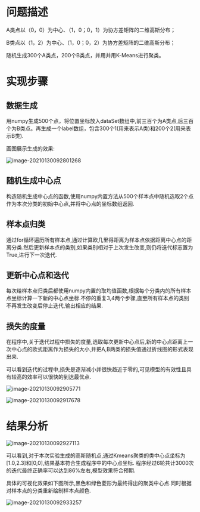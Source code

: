 # 问题描述

A类点以（0，0）为中心、（1，0；0，1）为协方差矩阵的二维高斯分布；

B类点以（1，2）为中心、（1，0；0，2）为协方差矩阵的二维高斯分布；

随机生成300个A类点，200个B类点，并用并用K-Means进行聚类。

# 实现步骤

## 数据生成

用numpy生成500个点，将位置坐标放入dataSet数组中,前三百个为A类点,后三百个为B类点。再生成一个label数组，包含300个1(用来表示A类)和200个2(用来表示B类).

画图展示生成的效果:

![image-20210130092801268](https://gitee.com/sun-roc/picture/raw/master/img/image-20210130092801268.png)

## 随机生成中心点

构造随机生成中心点的函数,使用numpy内置方法从500个样本点中随机选取2个点作为本次分类的初始中心点,并将中心点的坐标数组返回.

##  样本点归类

通过for循环遍历所有样本点,通过计算欧几里得距离为样本点依据距离中心点的距离分类.然后更新样本点的类别,如果类别相对于上次发生改变,则仍将迭代标志置为True,进行下一次迭代.

## 更新中心点和迭代

每次给样本点归类后都使用numpy内置的取均值函数,根据每个分类内的所有样本点坐标计算一下新的中心点坐标.不停的重复3,4两个步骤,直至所有样本点的类别不再发生改变后停止迭代,输出相应的结果.

## 损失的度量

在程序中,关于迭代过程中损失的度量,选取每次更新中心点后,新的中心点距离上一次中心点的欧式距离作为损失的大小,并把A,B两类的损失值通过折线图的形式表现出来.

可以看到迭代的过程中,损失是逐渐减小并很快趋近于零的,可见模型的有效性且具有较高的效率可以很快的到达最优点.

![image-20210130092905771](https://gitee.com/sun-roc/picture/raw/master/img/image-20210130092905771.png)

![image-20210130092917678](https://gitee.com/sun-roc/picture/raw/master/img/image-20210130092917678.png)

# 结果分析

![image-20210130092927113](https://gitee.com/sun-roc/picture/raw/master/img/image-20210130092927113.png)

可以看到,对于本次实验生成的高斯随机点,通过Kmeans聚类的类中心点坐标为\[1.0,2.3\]和\[0,0\],结果基本符合生成程序中的中心点坐标. 程序经过6轮共计3000次的迭代最终正确率可以达到86%左右,模型效果符合预期.

具体的可视化效果如下图所示,黑色和绿色菱形为最终得出的聚类中心点.同时根据对样本点的分类重新绘制样本点颜色.

![image-20210130092933257](https://gitee.com/sun-roc/picture/raw/master/img/image-20210130092933257.png)
